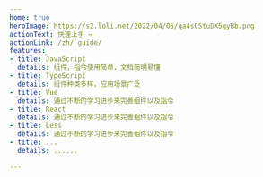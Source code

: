 ```yaml
---
home: true
heroImage: https://s2.loli.net/2022/04/05/qa4sCStuDX5gyBb.png
actionText: 快速上手 →
actionLink: /zh/`guide/
features:
- title: JavaScript
  details: 组件，指令使用简单，文档简明易懂
- title: TypeScript
  details: 组件种类多样，应用场景广泛
- title: Vue
  details: 通过不断的学习进步来完善组件以及指令
- title: React
  details: 通过不断的学习进步来完善组件以及指令
- title: Less
  details: 通过不断的学习进步来完善组件以及指令
- title: ...
  details: ......

---
```


<!-- footer: MIT Licensed | Copyright © 2018-present Evan You -->
